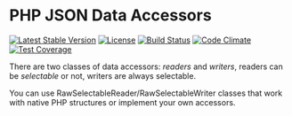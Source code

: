 # PHP JSON Data Accessors

[![Latest Stable Version](https://poser.pugx.org/remorhaz/php-json-data/v/stable)](https://packagist.org/packages/remorhaz/php-json-data)
[![License](https://poser.pugx.org/remorhaz/php-json-data/license)](https://packagist.org/packages/remorhaz/php-json-data)
[![Build Status](https://travis-ci.org/remorhaz/php-json-data.svg?branch=master)](https://travis-ci.org/remorhaz/php-json-data)
[![Code Climate](https://codeclimate.com/github/remorhaz/php-json-data/badges/gpa.svg)](https://codeclimate.com/github/remorhaz/php-json-data)
[![Test Coverage](https://codeclimate.com/github/remorhaz/php-json-data/badges/coverage.svg)](https://codeclimate.com/github/remorhaz/php-json-data/coverage)

There are two classes of data accessors: _readers_ and _writers_, readers can be _selectable_ or not, writers are always
selectable.

You can use RawSelectableReader/RawSelectableWriter classes that work with native PHP structures or implement
your own accessors.
